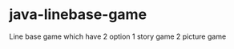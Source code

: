 java-linebase-game
==================
Line base game which have 2 option
1 story game
2 picture game
